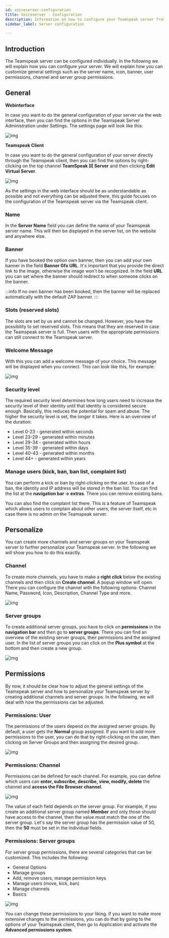 ```yaml
---
id: voiceserver-configuration
title: Voiceserver - Configuration
description: Information on how to configure your Teamspeak server from ZAP-Hosting - ZAP-Hosting.com documentation
sidebar_label: Server configuration

---
```




## Introduction

The Teamspeak server can be configured individually. In the following we will explain how you can configure your server. We will explain how you can customize general settings such as the server name, icon, banner, user permissions, channel and server group permissions. 


## General

**Webinterface**

In case you want to do the general configuration of your server via the web interface, then you can find the options in the Teamspeak Server Administration under Settings. The settings page will look like this:  

![img](https://user-images.githubusercontent.com/61839701/170320914-394445fb-47be-437b-9824-7d701c7b53d9.png)


**Teamspeak Client**

In case you want to do the general configuration of your server directly through the Teamspeak client, then you can find the options by right-clicking on the top channel **TeamSpeak ]I[ Server** and then clicking **Edit Virtual Server**.

![img](https://user-images.githubusercontent.com/61839701/170322403-2d6e8500-0706-4992-9d30-b2f0ba96f571.png)



As the settings in the web interface should be as understandable as possible and not everything can be adjusted there, this guide focuses on the configuration of the Teamspeak server via the Teamspeak client. 



### Name

In the **Server Name** field you can define the name of your Teamspeak server name. This will then be displayed in the server list, on the website and anywhere else. 



### Banner

If you have booked the option own banner, then you can add your own banner in the field **Banner Gfx URL**. It's important that you provide the direct link to the image, otherwise the image won't be recognized. In the field **URL** you can set where the banner should redirect to when someone clicks on the banner. 

:::info
If no own banner has been booked, then the banner will be replaced automatically with the default ZAP banner. 
:::



### Slots (reserved slots)

The slots are set by us and cannot be changed. However, you have the possibility to set reserved slots. This means that they are reserved in case the Teamspeak server is full. Then users with the appropriate permissions can still connect to the Teamspeak server.



### Welcome Message

With this you can add a welcome message of your choice. This message will be displayed when you connect. This can look like this, for example:

![img](https://user-images.githubusercontent.com/61839701/170322280-4f29e7d8-732a-482e-9ad2-6d9d618fd8ad.png)


### Security level

The required security level determines how long users need to increase the security level of their identity until that identity is considered secure enough. Basically, this reduces the potential for spam and abuse. The higher the security level is set, the longer it takes. Here is an overview of the duration:

- Level 0-23 -  generated within seconds
- Level 23-29 - generated within minutes
- Level 29-34 - generated within hours
- Level 35-39 - generated within days
- Level 40-43 - generated within months
- Level 44+ - generated within years



### Manage users (kick, ban, ban list, complaint list)

You can perform a kick or ban by right-clicking on the user. In case of a ban, the identity and IP address will be stored in the ban list. You can find the list at the **navigation bar -> extras**. There you can remove existing bans.

You can also find the complaint list there. This is a feature of Teamspeak which allows users to complain about other users, the server itself, etc in case there is no admin on the Teamspeak server. 



## Personalize

You can create more channels and server groups on your Teamspeak server to further personalize your Teamspeak server. In the following we will show you how to do this exactly.


### Channel

To create more channels, you have to make a **right click** below the existing channels and then click on **Create channel**. A popup window will open. There you can configure the channel with the following options: Channel Name, Password, Icon, Description, Channel Type and more. 



![img](https://user-images.githubusercontent.com/61839701/170322518-7d739c67-dea2-4af9-8074-b340e6bccd5f.png)


### Server groups

To create additional server groups, you have to click on **permissions** in the **navigation bar** and then go to **server groups**. There you can find an overview of the existing server groups, their permissions and the assigned user. In the list of server groups you can click on the **Plus symbol** at the bottom and then create a new group. 



![img](https://user-images.githubusercontent.com/61839701/170322593-f524b867-11b0-4647-b872-ff7a656f10b5.png)


## Permissions

By now, it should be clear how to adjust the general settings of the Teamspeak server and how to personalize your Teamspeak server by creating additional channels and server groups. In the following, we will deal with how the permissions can be adjusted. 



### Permissions: User

The permissions of the users depend on the assigned server groups. By default, a user gets the **Normal** group assigned. If you want to add more permissions to the user, you can do that by right-clicking on the user, then clicking on Server Groups and then assigning the desired group. 

![img](https://user-images.githubusercontent.com/61839701/170322698-f834ed63-28d7-4f21-b901-c44a3f19c9a3.png)

### Permissions: Channel

Permissions can be defined for each channel. For example, you can define which users can **enter, subscribe, describe, view, modify, delete** the channel and **access the File Browser channel**. 


![img](https://user-images.githubusercontent.com/61839701/170322787-b1346abb-8f90-467f-ba67-f7cfa50f27e8.png)



The value of each field depends on the server group. For example, if you create an additional server group named **Member** and only those should have access to the channel, then the value must match the one of the server group. Let's say the server group has the permission value of 50, then the **50** must be set in the individual fields.



### Permissions: Server groups

For server group permissions, there are several categories that can be customized. This includes the following:

- General Options
- Manage groups
- Add, remove users, manage permission keys
- Manage users (move, kick, ban)
- Manage channels
- Basics


![img](https://user-images.githubusercontent.com/61839701/170322863-0f80824d-6647-4e40-bdf6-853e1a107e8d.png)



You can change these permissions to your liking. If you want to make more extensive changes to the permissions, you can do that by going to the options of your Teamspeak client, then go to Application and activate the **Advanced permissions system**.

